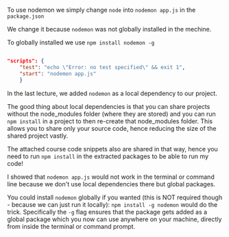To use nodemon we simply change `node` into `nodemon app.js` in the `package.json`

We change it because `nodemon` was not globally installed in the mechine.

To globally installed we use
`npm install nodemon -g`

```json

"scripts": {
    "test": "echo \"Error: no test specified\" && exit 1",
    "start": "nodemon app.js"
    }

```

In the last lecture, we added `nodemon` as a local dependency to our project.

The good thing about local dependencies is that you can share projects without the node_modules folder (where they are stored) and you can run ``npm install`` in a project to then re-create that node_modules folder. This allows you to share only your source code, hence reducing the size of the shared project vastly.

The attached course code snippets also are shared in that way, hence you need to run ``npm install`` in the extracted packages to be able to run my code!

I showed that ``nodemon app.js`` would not work in the terminal or command line because we don't use local dependencies there but global packages.

You could install ``nodemon`` globally if you wanted (this is NOT required though - because we can just run it locally): `npm install -g nodemon` would do the trick. Specifically the `-g` flag ensures that the package gets added as a global package which you now can use anywhere on your machine, directly from inside the terminal or command prompt.